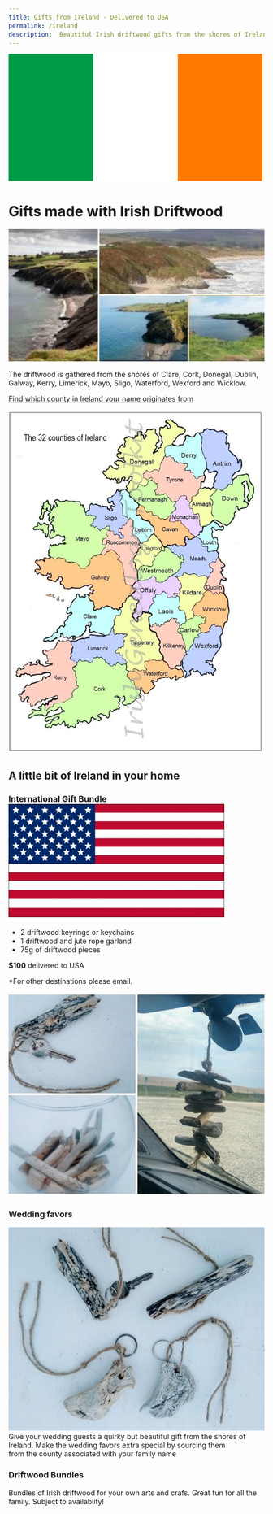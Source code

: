 ```yaml
---
title: Gifts from Ireland - Delivered to USA
permalink: /ireland
description:  Beautiful Irish driftwood gifts from the shores of Ireland
---
```

<IMG alt='Driftwood Art, Crafts and Gifts from Ireland' SRC='/ireland-flag-small.jpg' />


# Gifts made with Irish Driftwood 

![Coastline of Ireland](/assets/images/ireland1.jpg)

The driftwood is gathered from the shores of
 Clare, Cork, Donegal, Dublin, Galway, 
Kerry, Limerick, Mayo, Sligo, Waterford,
 Wexford and Wicklow.

[Find which county in Ireland your name originates from](/irish-american-names)

<a href="/irish-american-names"><img title="Counties of Ireland" src="/counties-of-ireland.jpg" class="big" /></a>



## A little bit of Ireland in your home

### International Gift Bundle <img src="/usa-flag-small.jpg" title="USA Irish American" class="flag-icon" />

- 2 driftwood keyrings or keychains
- 1 driftwood and jute rope garland 
- 75g of driftwood pieces

__$100__ delivered to USA

*For other destinations please email.

![Irish gifts](/assets/images/bundle-680.jpg)


### Wedding favors
![Iish Wedding Favor Gift from Ireland](/assets/images/keyring2-680.jpg)
Give your wedding guests a quirky but beautiful 
gift from the shores of Ireland. 
Make the wedding favors extra special by sourcing them  
from the county associated with your family name


### Driftwood Bundles 
Bundles of Irish driftwood for your own arts and crafs. Great fun for all the family. Subject to availablity!

